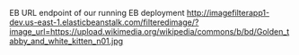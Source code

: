 EB URL endpoint of our running EB deployment
http://imagefilterapp1-dev.us-east-1.elasticbeanstalk.com/filteredimage/?image_url=https://upload.wikimedia.org/wikipedia/commons/b/bd/Golden_tabby_and_white_kitten_n01.jpg
